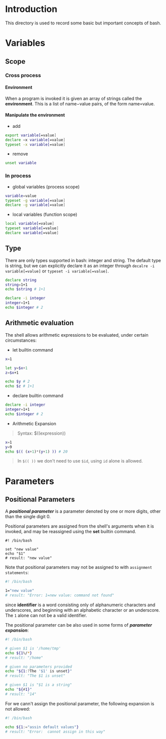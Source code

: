 # Introduction

This directory is used to record some basic but important concepts of bash.

# Variables
## Scope
### Cross process

#### Environment 
When a program is invoked it is given an array of strings called the **environment**. This is a list of name−value pairs, of the form name=value.
#### Manipulate the environment
- add
```bash
export variable[=value]
declare −x variable[=value]
typeset -x variable[=value]
```
- remove
```bash
unset variable
```

### In process
- global variables (process scope)
```bash
variable=value
typeset -g variable[=value]
declare -g variable[=value]
```

- local variables (function scope)
```bash
local variable[=value]
typeset variable[=value]
declare variable[=value]
```

## Type
There are only types supported in bash: integer and string. The default type is string, but we can explicitly declare it as an integer through ```decalre -i variable[=value]``` or ```typeset -i variable[=value]```.

```bash
declare string
string=1+1
echo $string # 1+1
```

```bash
declare -i integer
integer=1+1
echo $integer # 2
```

## Arithmetic evaluation
The shell allows arithmetic expressions to be evaluated, under certain circumstances:
- let  builtin command
```bash
x=1

let y=$x+1
z=$x+1

echo $y # 2
echo $z # 1+1
```

- declare  builtin command
```bash
declare -i integer
integer=1+1
echo $integer # 2
```

- Arithmetic Expansion 

> Syntax: $((expression))

```bash
x=1
y=9
echo $(( (x+1)*(y+1) )) # 20
```
> In `$(( ))` we don't need to use `$id`, using `id` alone is allowed.


# Parameters
## Positional Parameters
A ***positional parameter*** is a parameter denoted by one or more digits, other than the single digit 0.

Positional parameters are assigned from the shell's arguments when it is invoked, and may be reassigned using
the **set** builtin command.

```
#! /bin/bash

set "new value"
echo "$1" 
# result: "new value"
```

Note that positional parameters may not be assigned to with `assignment statements`:
```bash
#! /bin/bash

1="new value"
# result: "Error: 1=new value: command not found"
```
since **identifier** is a word consisting only of alphanumeric characters and underscores, and beginning with an alphabetic
character or an underscore. The `1` alone can not be a valid identifier.

The positional parameter can be also used in some forms of ***parameter expansion***:
```bash
#! /bin/bash

# given $1 is '/home/tmp'
echo ${1%/*} 
# result: "/home"

# given no parameters provided
echo "${1:?The '$1' is unset}" 
# result: "The $1 is unset"

# given $1 is "$1 is a string"
echo "${#1}"
# result: "14"
```

For we cann't assign the positional parameter, the following expansion is not allowed:
```bash
#! /bin/bash

echo ${1:="assin default values"}
# result: "Error:  cannot assign in this way"
```

